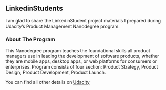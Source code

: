 ## LinkedinStudents

I am glad to share the LinkedinStudent project materials I prepared during Udacity’s Product Management Nanodegree program. 

### About The Program

This Nanodegree program teaches the foundational skills all product managers use in leading the development of
software products, whether they are mobile apps, desktop apps, or web platforms for consumers or enterprises.
Program consists of four section: Product Strategy, Product Design, Product Development, Product Launch. 

You can find all other details on [Udacity](https://www.udacity.com/course/product-manager-nanodegree--nd036) 
